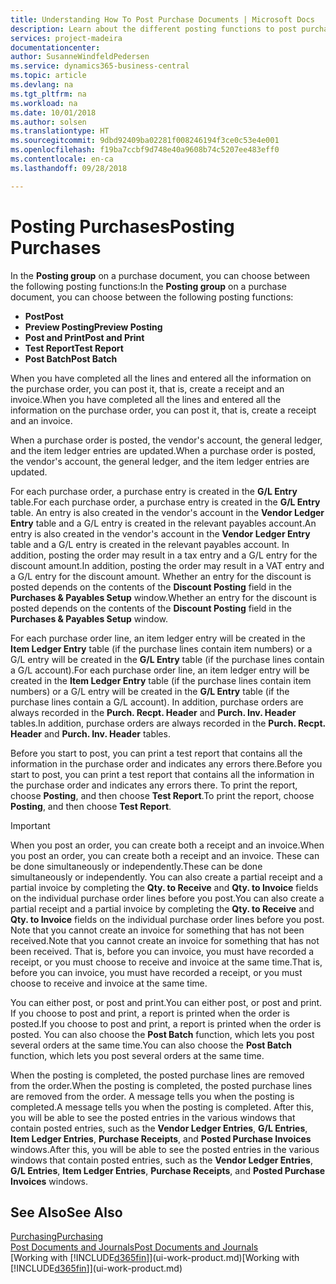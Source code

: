 ```yaml
---
title: Understanding How To Post Purchase Documents | Microsoft Docs
description: Learn about the different posting functions to post purchase documents.
services: project-madeira
documentationcenter: 
author: SusanneWindfeldPedersen
ms.service: dynamics365-business-central
ms.topic: article
ms.devlang: na
ms.tgt_pltfrm: na
ms.workload: na
ms.date: 10/01/2018
ms.author: solsen
ms.translationtype: HT
ms.sourcegitcommit: 9dbd92409ba02281f008246194f3ce0c53e4e001
ms.openlocfilehash: f19ba7ccbf9d748e40a9608b74c5207ee483eff0
ms.contentlocale: en-ca
ms.lasthandoff: 09/28/2018

---
```

# <a name="posting-purchases"></a><span data-ttu-id="e98ff-103">Posting Purchases</span><span class="sxs-lookup"><span data-stu-id="e98ff-103">Posting Purchases</span></span>
<span data-ttu-id="e98ff-104">In the **Posting group** on a purchase document, you can choose between the following posting functions:</span><span class="sxs-lookup"><span data-stu-id="e98ff-104">In the **Posting group** on a purchase document, you can choose between the following posting functions:</span></span>

* <span data-ttu-id="e98ff-105">**Post**</span><span class="sxs-lookup"><span data-stu-id="e98ff-105">**Post**</span></span>
* <span data-ttu-id="e98ff-106">**Preview Posting**</span><span class="sxs-lookup"><span data-stu-id="e98ff-106">**Preview Posting**</span></span>
* <span data-ttu-id="e98ff-107">**Post and Print**</span><span class="sxs-lookup"><span data-stu-id="e98ff-107">**Post and Print**</span></span>
* <span data-ttu-id="e98ff-108">**Test Report**</span><span class="sxs-lookup"><span data-stu-id="e98ff-108">**Test Report**</span></span>
* <span data-ttu-id="e98ff-109">**Post Batch**</span><span class="sxs-lookup"><span data-stu-id="e98ff-109">**Post Batch**</span></span>

<span data-ttu-id="e98ff-110">When you have completed all the lines and entered all the information on the purchase order, you can post it, that is, create a receipt and an invoice.</span><span class="sxs-lookup"><span data-stu-id="e98ff-110">When you have completed all the lines and entered all the information on the purchase order, you can post it, that is, create a receipt and an invoice.</span></span>

<span data-ttu-id="e98ff-111">When a purchase order is posted, the vendor's account, the general ledger, and the item ledger entries are updated.</span><span class="sxs-lookup"><span data-stu-id="e98ff-111">When a purchase order is posted, the vendor's account, the general ledger, and the item ledger entries are updated.</span></span>

<span data-ttu-id="e98ff-112">For each purchase order, a purchase entry is created in the **G/L Entry** table.</span><span class="sxs-lookup"><span data-stu-id="e98ff-112">For each purchase order, a purchase entry is created in the **G/L Entry** table.</span></span> <span data-ttu-id="e98ff-113">An entry is also created in the vendor's account in the **Vendor Ledger Entry** table and a G/L entry is created in the relevant payables account.</span><span class="sxs-lookup"><span data-stu-id="e98ff-113">An entry is also created in the vendor's account in the **Vendor Ledger Entry** table and a G/L entry is created in the relevant payables account.</span></span> <span data-ttu-id="e98ff-114">In addition, posting the order may result in a tax entry and a G/L entry for the discount amount.</span><span class="sxs-lookup"><span data-stu-id="e98ff-114">In addition, posting the order may result in a VAT entry and a G/L entry for the discount amount.</span></span> <span data-ttu-id="e98ff-115">Whether an entry for the discount is posted depends on the contents of the **Discount Posting** field in the **Purchases & Payables Setup** window.</span><span class="sxs-lookup"><span data-stu-id="e98ff-115">Whether an entry for the discount is posted depends on the contents of the **Discount Posting** field in the **Purchases & Payables Setup** window.</span></span>

<span data-ttu-id="e98ff-116">For each purchase order line, an item ledger entry will be created in the **Item Ledger Entry** table (if the purchase lines contain item numbers) or a G/L entry will be created in the **G/L Entry** table (if the purchase lines contain a G/L account).</span><span class="sxs-lookup"><span data-stu-id="e98ff-116">For each purchase order line, an item ledger entry will be created in the **Item Ledger Entry** table (if the purchase lines contain item numbers) or a G/L entry will be created in the **G/L Entry** table (if the purchase lines contain a G/L account).</span></span> <span data-ttu-id="e98ff-117">In addition, purchase orders are always recorded in the **Purch. Recpt. Header** and **Purch. Inv. Header** tables.</span><span class="sxs-lookup"><span data-stu-id="e98ff-117">In addition, purchase orders are always recorded in the **Purch. Recpt. Header** and **Purch. Inv. Header** tables.</span></span>

<span data-ttu-id="e98ff-118">Before you start to post, you can print a test report that contains all the information in the purchase order and indicates any errors there.</span><span class="sxs-lookup"><span data-stu-id="e98ff-118">Before you start to post, you can print a test report that contains all the information in the purchase order and indicates any errors there.</span></span> <span data-ttu-id="e98ff-119">To print the report, choose **Posting**, and then choose **Test Report**.</span><span class="sxs-lookup"><span data-stu-id="e98ff-119">To print the report, choose **Posting**, and then choose **Test Report**.</span></span>

> [!IMPORTANT]  
>   <span data-ttu-id="e98ff-120">When you post an order, you can create both a receipt and an invoice.</span><span class="sxs-lookup"><span data-stu-id="e98ff-120">When you post an order, you can create both a receipt and an invoice.</span></span> <span data-ttu-id="e98ff-121">These can be done simultaneously or independently.</span><span class="sxs-lookup"><span data-stu-id="e98ff-121">These can be done simultaneously or independently.</span></span> <span data-ttu-id="e98ff-122">You can also create a partial receipt and a partial invoice by completing the **Qty. to Receive** and **Qty. to Invoice** fields on the individual purchase order lines before you post.</span><span class="sxs-lookup"><span data-stu-id="e98ff-122">You can also create a partial receipt and a partial invoice by completing the **Qty. to Receive** and **Qty. to Invoice** fields on the individual purchase order lines before you post.</span></span> <span data-ttu-id="e98ff-123">Note that you cannot create an invoice for something that has not been received.</span><span class="sxs-lookup"><span data-stu-id="e98ff-123">Note that you cannot create an invoice for something that has not been received.</span></span> <span data-ttu-id="e98ff-124">That is, before you can invoice, you must have recorded a receipt, or you must choose to receive and invoice at the same time.</span><span class="sxs-lookup"><span data-stu-id="e98ff-124">That is, before you can invoice, you must have recorded a receipt, or you must choose to receive and invoice at the same time.</span></span>

<span data-ttu-id="e98ff-125">You can either post, or post and print.</span><span class="sxs-lookup"><span data-stu-id="e98ff-125">You can either post, or post and print.</span></span> <span data-ttu-id="e98ff-126">If you choose to post and print, a report is printed when the order is posted.</span><span class="sxs-lookup"><span data-stu-id="e98ff-126">If you choose to post and print, a report is printed when the order is posted.</span></span> <span data-ttu-id="e98ff-127">You can also choose the **Post Batch** function, which lets you post several orders at the same time.</span><span class="sxs-lookup"><span data-stu-id="e98ff-127">You can also choose the **Post Batch** function, which lets you post several orders at the same time.</span></span>

<span data-ttu-id="e98ff-128">When the posting is completed, the posted purchase lines are removed from the order.</span><span class="sxs-lookup"><span data-stu-id="e98ff-128">When the posting is completed, the posted purchase lines are removed from the order.</span></span> <span data-ttu-id="e98ff-129">A message tells you when the posting is completed.</span><span class="sxs-lookup"><span data-stu-id="e98ff-129">A message tells you when the posting is completed.</span></span> <span data-ttu-id="e98ff-130">After this, you will be able to see the posted entries in the various windows that contain posted entries, such as the **Vendor Ledger Entries**, **G/L Entries**, **Item Ledger Entries**, **Purchase Receipts**, and **Posted Purchase Invoices** windows.</span><span class="sxs-lookup"><span data-stu-id="e98ff-130">After this, you will be able to see the posted entries in the various windows that contain posted entries, such as the **Vendor Ledger Entries**, **G/L Entries**, **Item Ledger Entries**, **Purchase Receipts**, and **Posted Purchase Invoices** windows.</span></span>

## <a name="see-also"></a><span data-ttu-id="e98ff-131">See Also</span><span class="sxs-lookup"><span data-stu-id="e98ff-131">See Also</span></span>
[<span data-ttu-id="e98ff-132">Purchasing</span><span class="sxs-lookup"><span data-stu-id="e98ff-132">Purchasing</span></span>](purchasing-manage-purchasing.md)  
[<span data-ttu-id="e98ff-133">Post Documents and Journals</span><span class="sxs-lookup"><span data-stu-id="e98ff-133">Post Documents and Journals</span></span>](ui-post-documents-journals.md)  
<span data-ttu-id="e98ff-134">[Working with [!INCLUDE[d365fin](includes/d365fin_md.md)]](ui-work-product.md)</span><span class="sxs-lookup"><span data-stu-id="e98ff-134">[Working with [!INCLUDE[d365fin](includes/d365fin_md.md)]](ui-work-product.md)</span></span>


